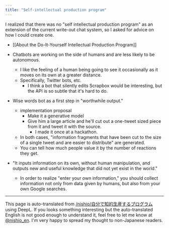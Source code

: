 ```yaml
---
title: "Self-intellectual production program"
---
```


I realized that there was no "self intellectual production program" as an extension of the current write-out chat system, so I asked for advice on how I could create one.
- [[About the Do-It-Yourself Intellectual Production Program]]

- Chatbots are working on the side of humans and are less likely to be autonomous.
    - I like the feeling of a human being going to see it occasionally as it moves on its own at a greater distance.
    - Specifically, Twitter bots, etc.
        - I think a bot that silently edits Scrapbox would be interesting, but the API is so subtle that it's hard to do.
- Wise words bot as a first step in "worthwhile output."
    - implementation proposal
        - Make it a generative model
        - Give him a large article and he'll cut out a one-tweet sized piece from it and tweet it with the source.
            - I made it once at a hackathon.
    - In both cases, "information fragments that have been cut to the size of a single tweet and are easier to distribute" are generated.
    - You can tell how much people value it by the number of reactions they get.
- "It inputs information on its own, without human manipulation, and outputs new and useful knowledge that did not yet exist in the world."
    - In order to realize "enter your own information," you should collect information not only from data given by humans, but also from your own Google searches.


---
This page is auto-translated from [/nishio/自分で知的生産するプログラム](https://scrapbox.io/nishio/自分で知的生産するプログラム) using DeepL. If you looks something interesting but the auto-translated English is not good enough to understand it, feel free to let me know at [@nishio_en](https://twitter.com/nishio_en). I'm very happy to spread my thought to non-Japanese readers.
